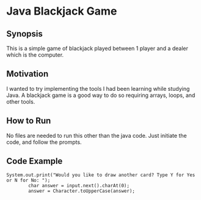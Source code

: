 # Java Blackjack Game

## Synopsis
This is a simple game of blackjack played between 1 player and a dealer which is the computer.

## Motivation
I wanted to try implementing the tools I had been learning while studying Java. A blackjack game is a good way to do so requiring arrays, loops, and other tools.

## How to Run
No files are needed to run this other than the java code. Just initiate the code, and follow the prompts.

## Code Example
```
System.out.print("Would you like to draw another card? Type Y for Yes or N for No: ");
		char answer = input.next().charAt(0);
		answer = Character.toUpperCase(answer);
		
